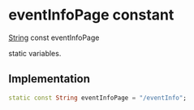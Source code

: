 


# eventInfoPage constant







[String](https://api.flutter.dev/flutter/dart-core/String-class.html) const eventInfoPage
  




<p>static variables.</p>



## Implementation

```dart
static const String eventInfoPage = "/eventInfo";
```







